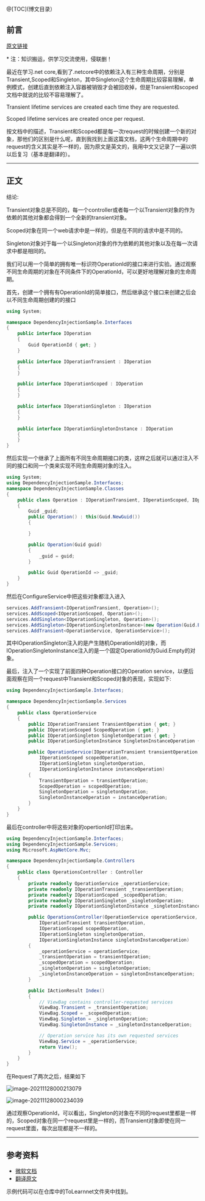 @[TOC](博文目录）

## 前言

[原文链接](https://stackoverflow.com/questions/38138100/addtransient-addscoped-and-addsingleton-services-differences)

\* 注：知识搬运，供学习交流使用，侵联删！	

最近在学习.net core,看到了.netcore中的依赖注入有三种生命周期，分别是Transient,Scoped和Singleton，其中Singleton这个生命周期比较容易理解，单例模式，创建后直到依赖注入容器被销毁才会被回收掉，但是Transient和scoped文档中就说的比较不容易理解了。

Transient lifetime services are created each time they are requested.

Scoped lifetime services are created once per request.

按文档中的描述，Transient和Scoped都是每一次request的时候创建一个新的对象，那他们的区别是什么呢，直到我找到上面这篇文档，这两个生命周期中的request的含义其实是不一样的，因为原文是英文的，我用中文又记录了一遍以供以后复习（基本是翻译的）。




___

## 正文

结论:

​	Transient对象总是不同的，每一个controller或者每一个以Transient对象的作为依赖的其他对象都会得到一个全新的transient对象。

​	Scoped对象在同一个web请求中是一样的，但是在不同的请求中是不同的。

​	Singleton对象对于每一个以Singleton对象的作为依赖的其他对象以及在每一次请求中都是相同的。

​	我们可以用一个简单的拥有唯一标识符OperationId的接口来进行实验。通过观察不同生命周期的对象在不同条件下的OperationId，可以更好地理解对象的生命周期。

​	首先，创建一个拥有有OperationId的简单接口，然后继承这个接口来创建之后会以不同生命周期创建的的接口

```c#
using System;

namespace DependencyInjectionSample.Interfaces
{
    public interface IOperation
    {
        Guid OperationId { get; }
    }

    public interface IOperationTransient : IOperation
    {
    }

    public interface IOperationScoped : IOperation
    {
    }

    public interface IOperationSingleton : IOperation
    {
    }

    public interface IOperationSingletonInstance : IOperation
    {
    }
}
```

然后实现一个继承了上面所有不同生命周期接口的类，这样之后就可以通过注入不同的接口和同一个类来实现不同生命周期对象的注入。

```c#
using System;
using DependencyInjectionSample.Interfaces;
namespace DependencyInjectionSample.Classes
{
    public class Operation : IOperationTransient, IOperationScoped, IOperationSingleton, IOperationSingletonInstance
    {
        Guid _guid;
        public Operation() : this(Guid.NewGuid())
        {

        }

        public Operation(Guid guid)
        {
            _guid = guid;
        }

        public Guid OperationId => _guid;
    }
}
```

然后在ConfigureService中把这些对象都注入进入

```c#
services.AddTransient<IOperationTransient, Operation>();
services.AddScoped<IOperationScoped, Operation>();
services.AddSingleton<IOperationSingleton, Operation>();
services.AddSingleton<IOperationSingletonInstance>(new Operation(Guid.Empty));
services.AddTransient<OperationService, OperationService>();
```

其中IOperationSingleton注入的是产生随机OperationId的对象，而IOperationSingletonInstance注入的是一个固定OperationId为Guid.Empty的对象。

最后，注入了一个实现了前面四种Operation接口的Operation service，以便后面观察在同一个request中Transient和Scoped对象的表现，实现如下:

```c#
using DependencyInjectionSample.Interfaces;

namespace DependencyInjectionSample.Services
{
    public class OperationService
    {
        public IOperationTransient TransientOperation { get; }
        public IOperationScoped ScopedOperation { get; }
        public IOperationSingleton SingletonOperation { get; }
        public IOperationSingletonInstance SingletonInstanceOperation { get; }

        public OperationService(IOperationTransient transientOperation,
            IOperationScoped scopedOperation,
            IOperationSingleton singletonOperation,
            IOperationSingletonInstance instanceOperation)
        {
            TransientOperation = transientOperation;
            ScopedOperation = scopedOperation;
            SingletonOperation = singletonOperation;
            SingletonInstanceOperation = instanceOperation;
        }
    }
}
```

最后在controller中将这些对象的opertionId打印出来。

```c#
using DependencyInjectionSample.Interfaces;
using DependencyInjectionSample.Services;
using Microsoft.AspNetCore.Mvc;

namespace DependencyInjectionSample.Controllers
{
    public class OperationsController : Controller
    {
        private readonly OperationService _operationService;
        private readonly IOperationTransient _transientOperation;
        private readonly IOperationScoped _scopedOperation;
        private readonly IOperationSingleton _singletonOperation;
        private readonly IOperationSingletonInstance _singletonInstanceOperation;

        public OperationsController(OperationService operationService,
            IOperationTransient transientOperation,
            IOperationScoped scopedOperation,
            IOperationSingleton singletonOperation,
            IOperationSingletonInstance singletonInstanceOperation)
        {
            _operationService = operationService;
            _transientOperation = transientOperation;
            _scopedOperation = scopedOperation;
            _singletonOperation = singletonOperation;
            _singletonInstanceOperation = singletonInstanceOperation;
        }

        public IActionResult Index()
        {
            // ViewBag contains controller-requested services
            ViewBag.Transient = _transientOperation;
            ViewBag.Scoped = _scopedOperation;
            ViewBag.Singleton = _singletonOperation;
            ViewBag.SingletonInstance = _singletonInstanceOperation;

            // Operation service has its own requested services
            ViewBag.Service = _operationService;
            return View();
        }
    }
}
```

在Request了两次之后，结果如下

![image-20211128000213079](C:\Users\rongchen\AppData\Roaming\Typora\typora-user-images\image-20211128000213079.png)

![image-20211128000234039](C:\Users\rongchen\AppData\Roaming\Typora\typora-user-images\image-20211128000234039.png)

通过观察OperationId，可以看出，Singleton的对象在不同的request里都是一样的，Scoped对象在同一个request里是一样的，而Transient对象即使在同一request里面，每次出现都是不一样的。


___

## 参考资料

* [微软文档](https://docs.microsoft.com/dotnet/core/extensions/dependency-injection-usage)
* [翻译原文](https://stackoverflow.com/questions/38138100/addtransient-addscoped-and-addsingleton-services-differences)

示例代码可以在仓库中的ToLearnnet文件夹中找到。